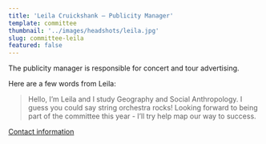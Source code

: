 ```yaml
---
title: 'Leila Cruickshank – Publicity Manager'
template: committee
thumbnail: '../images/headshots/leila.jpg'
slug: committee-leila
featured: false
---
```


The publicity manager is responsible for concert and tour advertising.

Here are a few words from Leila:

> Hello, I’m Leila and I study Geography and Social Anthropology. I guess you could say string orchestra rocks! Looking forward to being part of the committee this year - I’ll try help map our way to success.

[Contact information](/contact/)